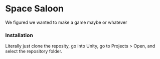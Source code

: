 # Space Saloon
We figured we wanted to make a game maybe or whatever

### Installation
Literally just clone the reposity, go into Unity, go to Projects > Open, and select the repository folder.
